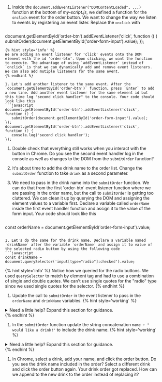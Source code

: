 1. Inside the `document.addEventListener("DOMContentLoaded", ...)` function at the bottom of _my-script.js_, we defined a function for the `onclick` event for the order button. We want to change the way we listen to events by registering an event lister. Replace the `onclick` with
   ```javascript
document.getElementById('order-btn').addEventListener('click', function () {
      submitOrder(document.getElementById('order-form-input').value);
});
   ```
   {% hint style='info' %}
We are adding an event listener for 'click' events onto the DOM element with the id 'order-btn'. Upon clicking, we want the function to execute. The advantage of using `addEventListener` instead of `onclick` is that we can dynamically add and remove event listeners. We can also add mutiple listeners for the same event.
   {% endhint %}

1. Let's add another listener to the same event. After the `document.getElementById('order-btn')` function, press `Enter` to add a new line. Add another event listener for the same element id but this time log "second click handler" to the console. Your code should look like this
   ```javascript
document.getElementById('order-btn').addEventListener('click', function () {
      submitOrder(document.getElementById('order-form-input').value);
});
document.getElementById('order-btn').addEventListener('click', function () {
      console.log('second click handler');
});
   ```

1. Double check that everything still works when you interact with the button in Chrome. Do you see the second event handler log in the console as well as changes to the DOM from the `submitOrder` function?

1. It's about time to add the drink name to the order list. Change the `submitOrder` function to take `drink` as a second parameter.

1. We need to pass in the drink name into the `submitOrder` function. We can do that from the first 'order-btn' event listener function where we are passing in the order name, but the call to `submitOrder` is getting too cluttered. We can clean it up by querying the DOM and assigning the element values to a variable first. Declare a variable called `orderName` inside the first event handler function and assign it to the value of the form input. Your code should look like this
   ```javascript
const orderName = document.getElementById('order-form-input').value;
   ```

1. Let's do the same for the drink name. Declare a variable named `drinkName` after the variable `orderName` and assign it to value of the selected radio button by using the following code
```javascript
const drinkName = document.querySelector('input[type="radio"]:checked').value;
``` 
   {% hint style='info' %}
Notice how we queried for the radio buttons. We used `querySelector` to match by element tag and had to use a combination of single and double quotes. We can't use single quotes for the "radio" type since we used single quotes for the selector.
   {% endhint %}

1. Update the call to `submitOrder` in the event listener to pass in the `orderName` and `drinkName` variables. 
   {% hint style='working' %}
<details>
<summary>
Need a little help? Expand this section for guidance. 
</summary> 
Change <code>submitOrder(document.getElementById('order-form-input').value);</code> function to <code>submitOrder(orderName, drinkName);</code>
</details>
   {% endhint %}

1. In the `submitOrder` function update the string concatenation `name + " would like a drink!"` to include the drink name.
   {% hint style='working' %}
<details>
<summary>
Need a little help? Expand this section for guidance. 
</summary> 
Change the <code>name + " would like a drink!"</code> function to
<code>name + " would like a " + drink</code>
</details>
   {% endhint %}

1. In Chrome, select a drink, add your name, and click the order button. Do you see the drink name included in the order? Select a different drink and click the order button again. Your drink order got replaced. How can we append to the new drink to the order instead of replacing it? 
